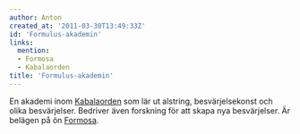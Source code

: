 ```yaml
---
author: Anton
created_at: '2011-03-30T13:49:33Z'
id: 'Formulus-akademin'
links:
  mention:
  - Formosa
  - Kabalaorden
title: 'Formulus-akademin'
---
```


En akademi inom [Kabalaorden] som lär ut alstring, besvärjelsekonst och olika besvärjelser. Bedriver
även forskning för att skapa nya besvärjelser. Är belägen på ön [Formosa].

  [Kabalaorden]: Kabalaorden
  [Formosa]: Formosa
